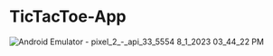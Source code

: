 # TicTacToe-App

![Android Emulator - pixel_2_-_api_33_5554 8_1_2023 03_44_22 PM](https://github.com/FatoomRe/TicTacToe-App/assets/112693194/5c1e94bd-a4dd-46b5-948f-5be13db96e08)
